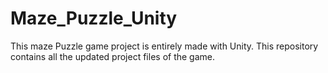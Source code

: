 # Maze_Puzzle_Unity

This maze Puzzle game project is entirely made with Unity. This repository contains all the updated project files of the game.